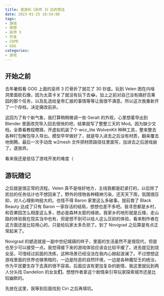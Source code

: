 ```yaml
---
title: 我游玩《巫师 3》后的想法
date: 2023-01-25 18:54:08
tags:
- 游戏
- 感想
- 巫师 3
- 开发
- CDPR
- GOG
categories:
- 游戏
---
```


## 开始之前

去年暑假看 GOG 上面的巫师 3 打骨折了就花了 30 抄底。玩到 Velen 困在内啥洞里面砍石像，因为太菜卡关了就没有玩下去😂。加上之前对自己没有搞好百果园的那个任务，以及乱选给皇帝汇报的事情等等让我很不满意。所以这次我重新开了一个存档，决定痛改前非。

这回为了有个新气象，我打算稍稍微调一些 Geralt 的外观，心里想着导出到 Blender 里面改完导入回去很快的吧，结果就写了整整三天的 Mod。因为缺少文档，全靠看教程瞎猜，开虚拟机装了个 wcc_lite WolvenKit 种种工具，整来整去各种打包解包导入导出。模型早早做好了，就是导入进去之后没有材质，翻来覆去地倒腾。最后一次手动改 w2mesh 文件把材质路径往里面写，加进去之后游戏崩了。遂放弃。

看来我还是低估了游戏开发的难度（

## 游玩随记

之后就是很正常的流程。Velen 真不是啥好地方，主线我都是赶紧打的，以后除了凯拉的任务估计也不想回来了。野外的怪物各种精神污染，还天天下雨，氛围很压抑，对人心理影响挺大的。也怪不得 Baron 家里这么多破事。提前救了 Black Beauty 达成了只有 Baron 一家存活的结局，想想也差不多吧。我寻思都是乡村，和百果园怎么相差这么多，想必是森林太密的缘故。我家乡的地形就是丘陵，走山路的体验我在现实当中也有，但是想不到可以给人这么压抑的体验，看来制作者在这方面还是比较用心的，只是给玩家太多负担了。到了 Novigrad 之后算是有点正常起来了。

Novigrad 的塑造就是一副中世纪城镇的样子，里面的生活虽然不是很现代，但是也至少可以接受一点。我觉得接下来的游戏体验应该会比较平缓了。进去就见到烧女巫，可惜经过前面的洗练，这种场景已经没法在我内心掀起波澜了。不过想想这游戏里面的世界也够黑暗的，一边是险恶的自然环境，一边是各种魔怔壬的统治，作为平民要生存下去真的很不容易。后面应该有更加复杂的剧情，我这里就玩到两人分头找 Dandelion 的女友**们**，想想作者拿这个剧情来引导玩家探索城市还是比较幽默的。

先放在这里，我等到后面找到 Ciri 之后再填坑。
